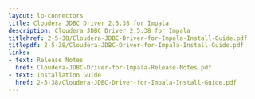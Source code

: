 ```yaml
---
layout: lp-connectors
title: Cloudera JDBC Driver 2.5.38 for Impala
description: Cloudera JDBC Driver 2.5.38 for Impala
titlehref: 2-5-38/Cloudera-JDBC-Driver-for-Impala-Install-Guide.pdf
titlepdf: 2-5-38/Cloudera-JDBC-Driver-for-Impala-Install-Guide.pdf
links:
- text: Release Notes
  href: Cloudera-JDBC-Driver-for-Impala-Release-Notes.pdf
- text: Installation Guide
  href: 2-5-38/Cloudera-JDBC-Driver-for-Impala-Install-Guide.pdf
---
```

